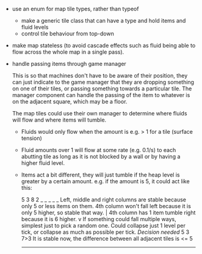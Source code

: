 ﻿
- use an enum for map tile types, rather than typeof
  - make a generic tile class that can have a type and hold items and fluid levels
  - control tile behaviour from top-down

- make map stateless (to avoid cascade effects such as fluid being able to flow across
  the whole map in a single pass).

- handle passing items through game manager

    This is so that machines don't have to be aware of their
    position, they can just indicate to the game manager that
    they are dropping something on one of their tiles, or passing
    something towards a particular tile. The manager component
    can handle the passing of the item to whatever is on the
    adjacent square, which may be a floor.

    The map tiles could use their own manager to determine
    where fluids will flow and where items will tumble.
    - Fluids would only flow when the amount is e.g. > 1 for a tile (surface tension)
    - Fluid amounts over 1 will flow at some rate (e.g. 0.1/s) to each abutting tile
      as long as it is not blocked by a wall or by having a higher fluid level.
    - Items act a bit different, they will just tumble if the heap level is greater
      by a certain amount. e.g. if the amount is 5, it could act like this:

      5   3 8 2
      _ _ _ _ _      Left, middle and right columns are stable because only 5 or less items on them.
                     4th column won't fall left because it is only 5 higher, so stable that way.
          |          4th column has 1 item tumble right because it is 6 higher.
          v            If something could fall multiple ways, simplest just to pick a random one.
                       Could collapse just 1 level per tick, or collapse as much as possible per tick. *Decision needed*
      5   3 7>3      It is stable now, the difference between all adjacent tiles is <= 5
      _ _ _ _ _


